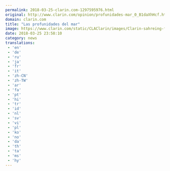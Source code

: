 ```yaml
---
permalink: 2018-03-25-clarin.com-1297595976.html
original: http://www.clarin.com/opinion/profunidades-mar_0_B1daXhHcf.html
domain: clarin.com
title: "Las profunidades del mar"
image: https://www.clarin.com/static/CLAClarin/images/Clarin-sahreing-fbk.jpg
date: 2018-03-25 23:58:10
category: news
translations: 
 - 'en'
 - 'de'
 - 'ru'
 - 'ja'
 - 'fr'
 - 'it'
 - 'zh-CN'
 - 'zh-TW'
 - 'ar'
 - 'fa'
 - 'pt'
 - 'hi'
 - 'tr'
 - 'id'
 - 'nl'
 - 'sv'
 - 'vi'
 - 'pl'
 - 'ko'
 - 'no'
 - 'da'
 - 'th'
 - 'ta'
 - 'ms'
 - 'hy'
---
```


